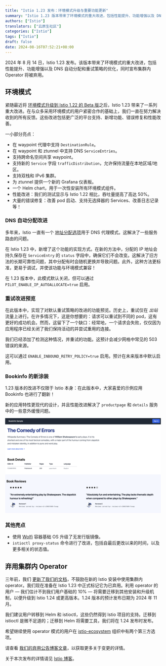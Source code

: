 ```yaml
---
title: "Istio 1.23 发布：环境模式升级与重要功能更新"
summary: "Istio 1.23 版本带来了环境模式的重大改进，包括性能提升、功能增强以及 DNS 自动分配和重试策略的优化，同时宣布集群内 Operator 将被弃用。"
authors: ["Istio"]
translators: ["云原生社区"]
categories: ["Istio"]
tags: ["Istio"]
draft: false
date: 2024-08-16T07:52:21+08:00
---
```


2024 年 8 月 14 日，Istio 1.23 发布。该版本带来了环境模式的重大改进，包括性能提升、功能增强以及 DNS 自动分配和重试策略的优化，同时宣布集群内 Operator 将被弃用。

## 环境模式

紧随最近将 [环境模式升级到 Istio 1.22 的 Beta 版](https://istio.io/latest/blog/2024/ambient-reaches-beta/)之后，Istio 1.23 带来了一系列重大改进。在与众多采用环境模式的用户紧密合作的基础上，我们一直在努力解决收到的所有反馈。这些改进包括更广泛的平台支持、新增功能、错误修复和性能改善。

一小部分亮点：

- 在 waypoint 代理中支持 `DestinationRule`。
- 在 waypoint 和 ztunnel 中支持 DNS `ServiceEntries`。
- 支持跨命名空间共享 waypoint。
- 支持新的 `Service` 字段 `trafficDistribution`，允许保持流量在本地区域/地区。
- 支持双栈和 IPv6 集群。
- 为 ztunnel 提供一个新的 Grafana 仪表板。
- 一个 Helm chart，用于一次性安装所有环境模式组件。
- 性能改进：我们的测试显示与 Istio 1.22 相比，吞吐量提高了高达 50%。
- 大量的错误修复：改善 pod 启动、支持无选择器的 Services、改善日志记录等！

### DNS 自动分配改进

多年来，Istio 一直有一个 [地址分配选项](https://istio.io/latest/docs/ops/configuration/traffic-management/dns-proxy/#address-auto-allocation)用于 DNS 代理模式。这解决了一些服务路由的问题。

在 Istio 1.23 中，新增了这个功能的实现方式。在新的方法中，分配的 IP 地址会持久保存在 `ServiceEntry` 的 `status` 字段中，确保它们不会改变。这解决了旧方法的长期可靠性问题，其中分配有时会随机更换并导致问题。此外，这种方法更标准，更易于调试，并使该功能与环境模式兼容！

在 1.23 版本中，此模式默认关闭，但可以通过 `PILOT_ENABLE_IP_AUTOALLOCATE=true` 启用。

### 重试改进预览

在此版本中，实现了对默认重试策略的改进的功能预览。历史上，重试仅在 *出站* 流量上进行。在许多情况下，这是你想要的：请求可以重试到不同的 pod，这有更好的成功机会。然而，这留下了一个缺口：经常地，一个请求会失败，仅仅因为应用程序已经关闭了我们保持活动的并尝试重用的连接。

我们已经添加了检测这种情况，并重试的功能。这预计会减少网格中常见的 503 错误的来源。

这可以通过 `ENABLE_INBOUND_RETRY_POLICY=true` 启用。预计在未来版本中默认启用。

### Bookinfo 的新涂装

1.23 版本的改进不仅限于 Istio 本身：在此版本中，大家喜爱的示例应用 Bookinfo 也进行了翻新！

新的应用特性更现代的设计，并且性能改进解决了 `productpage` 和 `details` 服务中的一些意外缓慢问题。

![改进后的 Bookinfo 应用](bookinfo-browser.png)

### 其他亮点

- 使用 [Wolfi](https://github.com/wolfi-dev) 容器基础 OS 升级了无发行版镜像。
- `istioctl proxy-status` 命令进行了改进，包括自最后更改以来的时间，以及更多相关的状态值。

## 弃用集群内 Operator

三年前，我们 [更新了我们的文档](https://istio.io/latest/docs/setup/install/operator/)，不鼓励在新的 Istio 安装中使用集群内 operator。我们现在准备在 Istio 1.23 中正式标记它为已弃用。利用 operator 的用户 — 我们估计不到我们用户基础的 10% — 将需要迁移到其他安装和升级机制，以便升级到 Istio 1.24 或更高版本。1.24 版本的预计发布日期为 2024 年 11 月。

我们建议用户转移到 Helm 和 istioctl，这些仍然得到 Istio 项目的支持。迁移到 istioctl 是微不足道的；迁移到 Helm 将需要工具，我们将在 1.24 发布时发布。

希望继续使用 operator 模式的用户在 [istio-ecosystem](https://github.com/istio-ecosystem/) 组织中有两个第三方选项。

请查看 [我们的弃用公告博客文章](https://istio.io/latest/blog/2024/in-cluster-operator-deprecation-announcement/)，以获取更多关于变更的详情。

关于本次发布的详情请见 [Istio 博客](https://istio.io/latest/news/releases/1.23.x/announcing-1.23/)。
